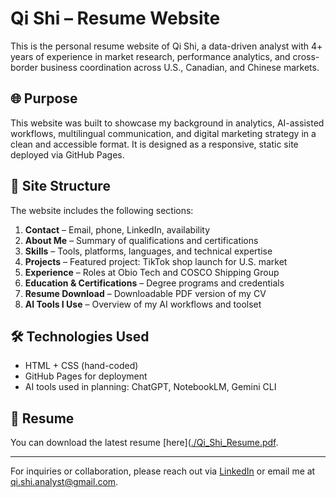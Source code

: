 # Qi Shi – Resume Website

This is the personal resume website of Qi Shi, a data-driven analyst with 4+ years of experience in market research, performance analytics, and cross-border business coordination across U.S., Canadian, and Chinese markets.

## 🌐 Purpose

This website was built to showcase my background in analytics, AI-assisted workflows, multilingual communication, and digital marketing strategy in a clean and accessible format. It is designed as a responsive, static site deployed via GitHub Pages.

## 🧱 Site Structure

The website includes the following sections:

1. **Contact** – Email, phone, LinkedIn, availability
2. **About Me** – Summary of qualifications and certifications
3. **Skills** – Tools, platforms, languages, and technical expertise
4. **Projects** – Featured project: TikTok shop launch for U.S. market
5. **Experience** – Roles at Obio Tech and COSCO Shipping Group
6. **Education & Certifications** – Degree programs and credentials
7. **Resume Download** – Downloadable PDF version of my CV
8. **AI Tools I Use** – Overview of my AI workflows and toolset

## 🛠️ Technologies Used

- HTML + CSS (hand-coded)
- GitHub Pages for deployment
- AI tools used in planning: ChatGPT, NotebookLM, Gemini CLI

## 📎 Resume

You can download the latest resume [here]([./Qi_Shi_Resume.pdf](https://github.com/chochosy/qi-shi-resume-site/blob/main/Resume_Qi%20Shi_Analyst.pdf).

---

For inquiries or collaboration, please reach out via [LinkedIn](https://www.linkedin.com/in/qi-shi-analyst/) or email me at qi.shi.analyst@gmail.com.
